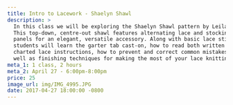 ```yaml
---
title: Intro to Lacework - Shaelyn Shawl
description: >
  In this class we will be exploring the Shaelyn Shawl pattern by Leila Raabe.
  This top-down, centre-out shawl features alternating lace and stocking stitch
  panels for an elegant, versatile accessory. Along with basic lace stitches,
  students will learn the garter tab cast-on, how to read both written and
  charted lace instructions, how to prevent and correct common mistakes, as
  well as finishing techniques for making the most of your lace knitting.
meta_1: 1 class, 2 hours
meta_2: April 27 - 6:00pm-8:00pm
price: 25
image_url: img/IMG_4995.JPG
date: 2017-04-27 18:00:00 -0800
---
```

